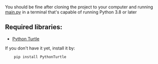 You should be fine after cloning the project to your computer and running 
<a href="https://github.com/scraptechguy/CanonShot/blob/main/main.py" target="_blank">main.py</a> in a terminal that's capable of running Python 3.8 or later

## Required libraries: 

+ <a href="https://pypi.org/project/PythonTurtle/" target="_blank">Python Turtle</a> 
 
If you don't have it yet, install it by:

```sh
    pip install PythonTurtle
```

